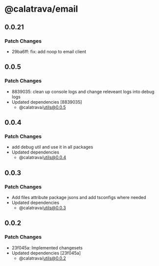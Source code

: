 # @calatrava/email

## 0.0.21

### Patch Changes

- 29ba6ff: fix: add noop to email client

## 0.0.5

### Patch Changes

- 8839035: clean up console logs and change releveant logs into debug logs
- Updated dependencies [8839035]
  - @calatrava/utils@0.0.5

## 0.0.4

### Patch Changes

- add debug util and use it in all packages
- Updated dependencies
  - @calatrava/utils@0.0.4

## 0.0.3

### Patch Changes

- Add files attribute package jsons and add tsconfigs where needed
- Updated dependencies
  - @calatrava/utils@0.0.3

## 0.0.2

### Patch Changes

- 23f045a: Implemented changesets
- Updated dependencies [23f045a]
  - @calatrava/utils@0.0.2
